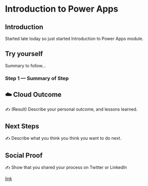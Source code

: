 # Introduction to Power Apps

## Introduction

Started late today so just started Introduction to Power Apps module.

## Try yourself

Summary to follow...

### Step 1 — Summary of Step



## ☁️ Cloud Outcome

✍️ (Result) Describe your personal outcome, and lessons learned.

## Next Steps

✍️ Describe what you think you think you want to do next.

## Social Proof

✍️ Show that you shared your process on Twitter or LinkedIn

[link](link)
